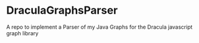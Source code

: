 # DraculaGraphsParser
A repo to implement a Parser of my Java Graphs for the Dracula javascript graph library
